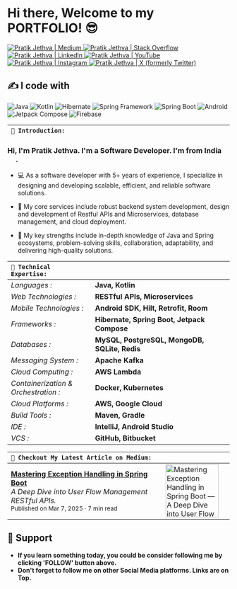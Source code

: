 # Hi there, Welcome to my PORTFOLIO! 😎

<a href="https://medium.com/@pratikjethva">
  <img alt="Pratik Jethva | Medium" src="https://img.shields.io/badge/-Medium-222426?style=flat&logo=medium&logoColor=white" />
</a>
<a href="https://stackoverflow.com/users/13732318/pratik-jethva">
  <img alt="Pratik Jethva | Stack Overflow" src="https://img.shields.io/badge/-StackOverflow-222426?style=flat&logo=stack-overflow&logoColor=white" />
</a>
<a href="https://www.linkedin.com/in/phjethva">
  <img alt="Pratik Jethva | LinkedIn" src="https://img.shields.io/badge/-LinkedIn-222426?style=flat&logo=linkedin&logoColor=white" />
</a>
<a href="https://www.youtube.com/@potterthecoder">
  <img alt="Pratik Jethva | YouTube" src="https://img.shields.io/badge/-YouTube-222426?style=flat&logo=youtube&logoColor=white" />
</a>
<a href="https://www.instagram.com/pratikjethva">
  <img alt="Pratik Jethva | Instagram" src="https://img.shields.io/badge/-Instagram-222426?style=flat&logo=instagram&logoColor=white" />
</a>
<a href="https://x.com/PratikJethva">
  <img alt="Pratik Jethva | X (formerly Twitter)" src="https://img.shields.io/badge/-X (formerly Twitter)-222426?style=flat&logo=x&logoColor=white" />
</a>
<br/>

## ✍️ I code with
<img alt="Java" src="https://img.shields.io/badge/-Java-5382a1?style=flat-square&logo=openjdk&logoColor=white" /> <img alt="Kotlin" src="https://img.shields.io/badge/-Kotlin-f89820?style=flat-square&logo=kotlin&logoColor=white" /> <img alt="Hibernate" src="https://img.shields.io/badge/-Hibernate-bcae79?style=flat-square&logo=hibernate&logoColor=white" /> <img alt="Spring Framework" src="https://img.shields.io/badge/-Spring%20Framework-5b9e48?style=flat-square&logo=spring&logoColor=white" /> <img alt="Spring Boot" src="https://img.shields.io/badge/-Spring%20Boot-5b9e48?style=flat-square&logo=spring-boot&logoColor=white" /> <img alt="Android" src="https://img.shields.io/badge/-Android-3ddc84?style=flat-square&logo=android&logoColor=white" /> <img alt="Jetpack Compose" src="https://img.shields.io/badge/-Jetpack%20Compose-073042?style=flat-square&logo=jetpack-compose&logoColor=white" /> <img alt="Firebase" src="https://img.shields.io/badge/-Firebase-ffa611?style=flat-square&logo=firebase&logoColor=white" />

| `📁 Introduction:                                                                                                  ` |
| :--- |

### Hi, I'm **Pratik Jethva**. I'm a Software Developer. I'm from <b>India</b> <img src="https://cdn-icons-png.flaticon.com/24/321/321238.png" width="15"/> .

- 💻 As a software developer with 5+ years of experience, I specialize in designing and developing scalable, efficient, and reliable software solutions.

- 🚀 My core services include robust backend system development, design and development of Restful APIs and Microservices, database management, and cloud deployment.

- 💪 My key strengths include in-depth knowledge of Java and Spring ecosystems, problem-solving skills, collaboration, adaptability, and delivering high-quality solutions.

| `📁 Technical Expertise:          ` | `                                                                            ` |
| :--- | :--- |
| _Languages :_ | __Java, Kotlin__ |
| _Web Technologies :_ | __RESTful APIs, Microservices__ |
| _Mobile Technologies :_ | __Android SDK, Hilt, Retrofit, Room__ |
| _Frameworks :_ | __Hibernate, Spring Boot, Jetpack Compose__ |
| _Databases :_ | __MySQL, PostgreSQL, MongoDB, SQLite, Redis__ |
| _Messaging System :_ | __Apache Kafka__ |
| _Cloud Computing :_ | __AWS Lambda__ |
| _Containerization & Orchestration :_ | __Docker, Kubernetes__ |
| _Cloud Platforms :_ | __AWS, Google Cloud__ |
| _Build Tools :_ | __Maven, Gradle__ |
| _IDE :_ | __IntelliJ, Android Studio__ |
| _VCS :_ | __GitHub, Bitbucket__ |

| `📁 Checkout My Latest Article on Medium:                                                 ` | `                    ` |
| :--- | :--- |
| [**Mastering Exception Handling in Spring Boot**](https://medium.com/@pratikjethva/mastering-exception-handling-in-spring-boot-6418d3e454c1)<br/>_A Deep Dive into User Flow Management RESTful APIs._<br/><sub>Published on Mar 7, 2025 · 7 min read</sub> | <img src="https://miro.medium.com/v2/resize:fit:1000/format:webp/1*eeljrp4VlyuhbHMPuBXdYw.jpeg" alt="Mastering Exception Handling in Spring Boot — A Deep Dive into User Flow Management RESTful APIs" align="center" style="height: 120px;"> |

## 🤝 Support
- __If you learn something today, you could be consider following me by clicking 'FOLLOW' button above.__
- __Don't forget to follow me on other Social Media platforms. Links are on Top.__

